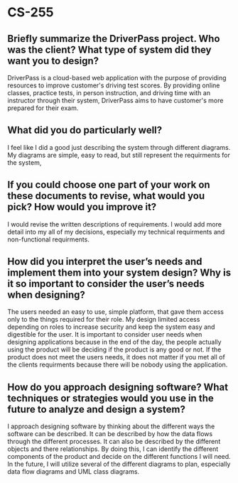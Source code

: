 # CS-255

## Briefly summarize the DriverPass project. Who was the client? What type of system did they want you to design? 
DriverPass is a cloud-based web application with the purpose of providing resources to improve customer's driving test scores. By providing online classes, practice tests, in person instruction, and driving time with an instructor through their system, DriverPass aims to have customer's more prepared for their exam.

## What did you do particularly well?
I feel like I did a good just describing the system through different diagrams. My diagrams are simple, easy to read, but still represent the requirments for the system,

## If you could choose one part of your work on these documents to revise, what would you pick? How would you improve it?
I would revise the written descriptions of requirements. I would add more detail into my all of my decisions, especially my technical requirments and non-functional requirments.

## How did you interpret the user’s needs and implement them into your system design? Why is it so important to consider the user’s needs when designing?
The users needed an easy to use, simple platform, that gave them access only to the things required for their role. My design limited access depending on roles to increase security and keep the system easy and digestible for the user. It is important to consider user needs when designing applications because in the end of the day, the people actually using the product will be deciding if the product is any good or not. If the product does not meet the users needs, it does not matter if you met all of the clients requirments because there will be nobody using the application.

## How do you approach designing software? What techniques or strategies would you use in the future to analyze and design a system?
I approach designing software by thinking about the different ways the software can be described. It can be described by how the data flows through the different processes. It can also be described by the different objects and there relationships. By doing this, I can identify the different components of the product and decide on the different functions I will need. In the future, I will utilize several of the different diagrams to plan, especially data flow diagrams and UML class diagrams.
